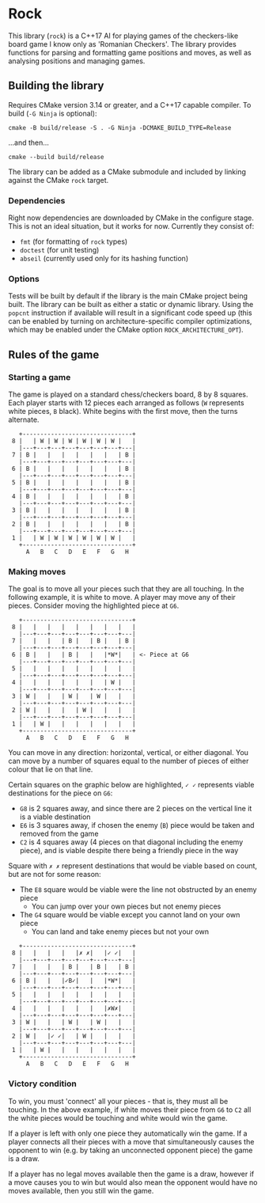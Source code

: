 Rock
====

This library (`rock`) is a C++17 AI for playing games of the checkers-like board
game I know only as 'Romanian Checkers'. The library provides functions for
parsing and formatting game positions and moves, as well as analysing positions
and managing games.

Building the library
--------------------

Requires CMake version 3.14 or greater, and a C++17 capable compiler. To build
(`-G Ninja` is optional):

`cmake -B build/release -S . -G Ninja -DCMAKE_BUILD_TYPE=Release`

...and then...

`cmake --build build/release`

The library can be added as a CMake submodule and included by linking against
the CMake `rock` target.

### Dependencies

Right now dependencies are downloaded by CMake in the configure stage. This is
not an ideal situation, but it works for now. Currently they consist of:

- `fmt` (for formatting of `rock` types)
- `doctest` (for unit testing)
- `abseil` (currently used only for its hashing function)

### Options

Tests will be built by default if the library is the main CMake project being
built. The library can be built as either a static or dynamic library. Using the
`popcnt` instruction if available will result in a significant code speed up
(this can be enabled by turning on architecture-specific compiler optimizations,
which may be enabled under the CMake option `ROCK_ARCHITECTURE_OPT`).

Rules of the game
-----------------

### Starting a game

The game is played on a standard chess/checkers board, 8 by 8 squares. Each
player starts with 12 pieces each arranged as follows (`W` represents white
pieces, `B` black). White begins with the first move, then the turns alternate.

```
   +-------------------------------+
 8 |   | W | W | W | W | W | W |   |
   |---+---+---+---+---+---+---+---|
 7 | B |   |   |   |   |   |   | B |
   |---+---+---+---+---+---+---+---|
 6 | B |   |   |   |   |   |   | B |
   |---+---+---+---+---+---+---+---|
 5 | B |   |   |   |   |   |   | B |
   |---+---+---+---+---+---+---+---|
 4 | B |   |   |   |   |   |   | B |
   |---+---+---+---+---+---+---+---|
 3 | B |   |   |   |   |   |   | B |
   |---+---+---+---+---+---+---+---|
 2 | B |   |   |   |   |   |   | B |
   |---+---+---+---+---+---+---+---|
 1 |   | W | W | W | W | W | W |   |
   +-------------------------------+
     A   B   C   D   E   F   G   H
```

### Making moves

The goal is to move all your pieces such that they are all touching. In the
following example, it is white to move. A player may move any of their pieces.
Consider moving the highlighted piece at `G6`.

```
   +-------------------------------+
 8 |   |   |   |   |   |   |   |   |
   |---+---+---+---+---+---+---+---|
 7 |   |   |   | B |   | B |   | B |
   |---+---+---+---+---+---+---+---|
 6 | B |   |   | B |   |   |*W*|   | <- Piece at G6
   |---+---+---+---+---+---+---+---|
 5 |   |   |   |   |   |   |   |   |
   |---+---+---+---+---+---+---+---|
 4 |   |   |   |   |   |   | W |   |
   |---+---+---+---+---+---+---+---|
 3 | W |   |   | W |   | W |   |   |
   |---+---+---+---+---+---+---+---|
 2 | W |   |   |   | W |   |   |   |
   |---+---+---+---+---+---+---+---|
 1 |   | W |   |   |   |   |   |   |
   +-------------------------------+
     A   B   C   D   E   F   G   H
```

You can move in any direction: horizontal, vertical, or either diagonal. You can
move by a number of squares equal to the number of pieces of either colour that
lie on that line.

Certain squares on the graphic below are highlighted, `✓ ✓` represents viable
destinations for the piece on `G6`:

- `G8` is 2 squares away, and since there are 2 pieces on the vertical line
  it is a viable destination
- `E6` is 3 squares away, if chosen the enemy (`B`) piece would be taken and
  removed from the game
- `C2` is 4 squares away (4 pieces on that diagonal including the enemy
  piece), and is viable despite there being a friendly piece in the way

Square with `✗ ✗` represent destinations that would be viable based on count,
but are not for some reason:

- The `E8` square would be viable were the line not obstructed by an enemy piece
  - You can jump over your own pieces but not enemy pieces
- The `G4` square would be viable except you cannot land on your own piece
  - You can land and take enemy pieces but not your own

```
   +-------------------------------+
 8 |   |   |   |   |✗ ✗|   |✓ ✓|   |
   |---+---+---+---+---+---+---+---|
 7 |   |   |   | B |   | B |   | B |
   |---+---+---+---+---+---+---+---|
 6 | B |   |   |✓B✓|   |   |*W*|   |
   |---+---+---+---+---+---+---+---|
 5 |   |   |   |   |   |   |   |   |
   |---+---+---+---+---+---+---+---|
 4 |   |   |   |   |   |   |✗W✗|   |
   |---+---+---+---+---+---+---+---|
 3 | W |   |   | W |   | W |   |   |
   |---+---+---+---+---+---+---+---|
 2 | W |   |✓ ✓|   | W |   |   |   |
   |---+---+---+---+---+---+---+---|
 1 |   | W |   |   |   |   |   |   |
   +-------------------------------+
     A   B   C   D   E   F   G   H
```

### Victory condition

To win, you must 'connect' all your pieces - that is, they must all be touching.
In the above example, if white moves their piece from `G6` to `C2` all the white
pieces would be touching and white would win the game.

If a player is left with only one piece they automatically win the game. If a
player connects all their pieces with a move that simultaneously causes the
opponent to win (e.g. by taking an unconnected opponent piece) the game is a
draw.

If a player has no legal moves available then the game is a draw, however if a
move causes you to win but would also mean the opponent would have no moves
available, then you still win the game.
